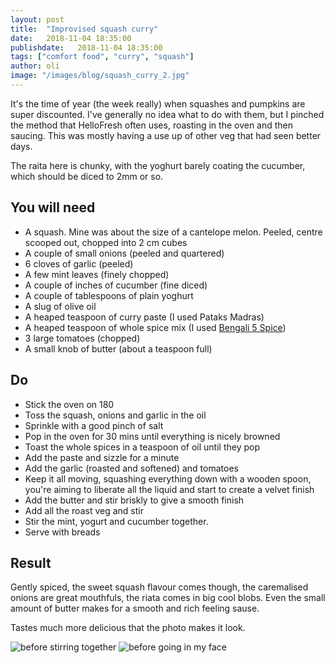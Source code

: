 ```yaml
---
layout: post
title:  "Improvised squash curry"
date:   2018-11-04 18:35:00
publishdate:   2018-11-04 18:35:00
tags: ["comfort food", "curry", "squash"]
author: oli
image: "/images/blog/squash_curry_2.jpg"
---
```


It's the time of year (the week really) when squashes and pumpkins are super discounted.  I've generally no idea what to do with them, but I pinched the method that HelloFresh often uses, roasting in the oven and then saucing.  This was mostly having a use up of other veg that had seen better days.

The raita here is chunky, with the yoghurt barely coating the cucumber, which should be diced to 2mm or so.

## You will need

* A squash.  Mine was about the size of a cantelope melon.  Peeled, centre scooped out, chopped into 2 cm cubes
* A couple of small onions (peeled and quartered)
* 6 cloves of garlic (peeled)
* A few mint leaves (finely chopped)
* A couple of inches of cucumber (fine diced)
* A couple of tablespoons of plain yoghurt
* A slug of olive oil
* A heaped teaspoon of curry paste (I used Pataks Madras)
* A heaped teaspoon of whole spice mix (I used [Bengali 5 Spice](https://spicemountain.co.uk/shop/spice-blends/bengali-5-spice/))
* 3 large tomatoes (chopped)
* A small knob of butter (about a teaspoon full)


## Do

* Stick the oven on 180
* Toss the squash, onions and garlic in the oil
* Sprinkle with a good pinch of salt
* Pop in the oven for 30 mins until everything is nicely browned
* Toast the whole spices in a teaspoon of oil until they pop
* Add the paste and sizzle for a minute
* Add the garlic (roasted and softened) and tomatoes
* Keep it all moving, squashing everything down with a wooden spoon, you're aiming to liberate all the liquid and start to create a velvet finish
* Add the butter and stir briskly to give a smooth finish
* Add all the roast veg and stir
* Stir the mint, yogurt and cucumber together.
* Serve with breads


## Result

Gently spiced, the sweet squash flavour comes though, the caremalised onions are great mouthfuls, the riata comes in big cool blobs.  Even the small amount of butter makes for a smooth and rich feeling sause.

Tastes much more delicious that the photo makes it look.

![before stirring together](/images/blog/squash_curry_1.jpg)
![before going in my face](/images/blog/squash_curry_2.jpg)
